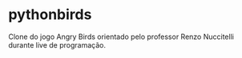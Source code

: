 # pythonbirds
Clone do jogo Angry Birds orientado pelo professor Renzo Nuccitelli durante live de programação.

